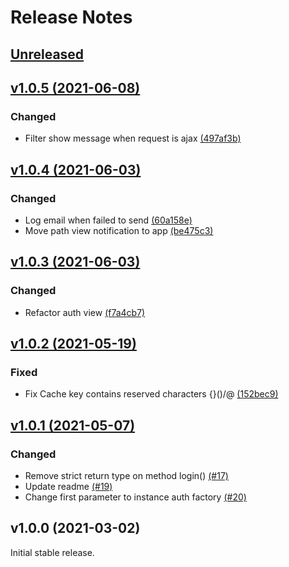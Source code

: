 # Release Notes

## [Unreleased](https://github.com/agungsugiarto/codeigniter4-authentication/compare/v1.0.4...1.x)

## [v1.0.5 (2021-06-08)](https://github.com/agungsugiarto/codeigniter4-authentication/compare/v1.0.4...v1.0.4)

### Changed
- Filter show message when request is ajax [(497af3b)](https://github.com/agungsugiarto/codeigniter4-authentication/commit/497af3be8fc9e922b8cfe22ccc49a4e682ae31f7)

## [v1.0.4 (2021-06-03)](https://github.com/agungsugiarto/codeigniter4-authentication/compare/v1.0.3...v1.0.4)

### Changed
- Log email when failed to send [(60a158e)](https://github.com/agungsugiarto/codeigniter4-authentication/commit/60a158e28152b60a4446ee21bed8e1282b16f3e5)
- Move path view notification to app [(be475c3)](https://github.com/agungsugiarto/codeigniter4-authentication/commit/be475c3d337a8e2756cddc92270f848e32c5795a)

## [v1.0.3 (2021-06-03)](https://github.com/agungsugiarto/codeigniter4-authentication/compare/v1.0.2...v1.0.3)

### Changed
- Refactor auth view [(f7a4cb7)](https://github.com/agungsugiarto/codeigniter4-authentication/commit/f7a4cb7e3f7c75599225a9c182e258f478a2f32d)

## [v1.0.2 (2021-05-19)](https://github.com/agungsugiarto/codeigniter4-authentication/compare/v1.0.1...v1.0.2)

### Fixed
- Fix Cache key contains reserved characters {}()/\@ [(152bec9)](https://github.com/agungsugiarto/codeigniter4-authentication/commit/152bec9577dc1978ad80abd2fcbce4de7af2c244)
## [v1.0.1 (2021-05-07)](https://github.com/agungsugiarto/codeigniter4-authentication/compare/v1.0.0...v1.0.1)

### Changed
- Remove strict return type on method login() [(#17)](https://github.com/agungsugiarto/codeigniter4-authentication/pull/17)
- Update readme [(#19)](https://github.com/agungsugiarto/codeigniter4-authentication/pull/19)
- Change first parameter to instance auth factory [(#20)](https://github.com/agungsugiarto/codeigniter4-authentication/pull/20)

## v1.0.0 (2021-03-02)

Initial stable release.